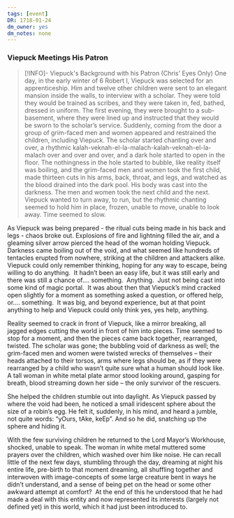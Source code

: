 ```yaml
---
tags: [event]
DR: 1718-01-24
dm_owner: yes
dm_notes: none
---
```

### Viepuck Meetings His Patron

> [!INFO]- Viepuck's Background with his Patron (Chris' Eyes Only)
One day, in the early winter of 6 Robert I, Viepuck was selected for an apprenticeship. Him and twelve other children were sent to an elegant mansion inside the walls, to interview with a scholar. They were told they would be trained as scribes, and they were taken in, fed, bathed, dressed in uniform. The first evening, they were brought to a sub-basement, where they were lined up and instructed that they would be sworn to the scholar’s service. Suddenly, coming from the door a group of grim-faced men and women appeared and restrained the children, including Viepuck. The scholar started chanting over and over, a rhythmic kalah-veknah-el-la-malach-kalah-veknah-el-la-malach over and over and over, and a dark hole started to open in the floor. The nothingness in the hole started to bubble, like reality itself was boiling, and the grim-faced men and women took the first child, made thirteen cuts in his arms, back, throat, and legs, and watched as the blood drained into the dark pool. His body was cast into the darkness. The men and women took the next child and the next. Viepuck wanted to turn away, to run, but the rhythmic chanting seemed to hold him in place, frozen, unable to move, unable to look away. Time seemed to slow. 
>
As Viepuck was being prepared - the ritual cuts being made in his back and legs - chaos broke out. Explosions of fire and lightning filled the air, and a gleaming silver arrow pierced the head of the woman holding Viepuck. Darkness came boiling out of the void, and what seemed like hundreds of tentacles erupted from nowhere, striking at the children and attackers alike.  
Viepuck could only remember thinking, hoping for any way to escape, being willing to do anything.  It hadn’t been an easy life, but it was still early and there was still a chance of…. something.  Anything.  Just not being cast into some kind of magic portal.  It was about then that Viepuck’s mind cracked open slightly for a moment as something asked a question, or offered help, or…. something.  It was big, and beyond experience, but at that point anything to help and Viepuck could only think yes, yes help, anything. 
>
Reality seemed to crack in front of Viepuck, like a mirror breaking, all jagged edges cutting the world in front of him into pieces. Time seemed to stop for a moment, and then the pieces came back together, rearranged, twisted. The scholar was gone; the bubbling void of darkness as well; the grim-faced men and women were twisted wrecks of themselves – their heads attached to their torsos, arms where legs should be, as if they were rearranged by a child who wasn’t quite sure what a human should look like. A tall woman in white metal plate armor stood looking around, gasping for breath, blood streaming down her side – the only survivor of the rescuers. 
>
She helped the children stumble out into daylight. As Viepuck passed by where the void had been, he noticed a small iridescent sphere about the size of a robin’s egg. He felt it, suddenly, in his mind, and heard a jumble, not quite words: “yOurs, tAke, keEp”. And so he did, snatching up the sphere and hiding it.
>
With the few surviving children he returned to the Lord Mayor’s Workhouse, shocked, unable to speak. The woman in white metal muttered some prayers over the children, which washed over him like noise. He can recall little of the next few days, stumbling through the day, dreaming at night his entire life, pre-birth to that moment dreaming, all shuffling together and interwoven with image-concepts of some large creature bent in ways he didn’t understand, and a sense of being pet on the head or some other awkward attempt at comfort?  At the end of this he understood that he had made a deal with this entity and now represented its interests (largely not defined yet) in this world, which it had just been introduced to.